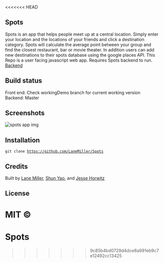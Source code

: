 <<<<<<< HEAD
## Spots
Spots is an app that helps people meet up at a central location. Simply enter your location and the locations of your friends and click a destination category. Spots will calculate the average point between your group and find the closest restaurant, bar or movie theater. In addition users can add new destinations to their spots database using the google places API. This Repo is a user facing javascript web app. Requires Spots backend to run. [Backend](https://github.com/rainANDshine/spots-backend)

## Build status
Front end: Check workingDemo branch for current working version
Backend: Master
## Screenshots
<img src="spotsApp.png" alt="spots app img">

## Installation
<code>git clone https://github.com/LaneMiller/Spots</code>

## Credits
Built by
[Lane Miller](https://github.com/LaneMiller), [Shun Yao](https://github.com/rainANDshine), and [Jesse Horwitz](https://github.com/SuperJesseH)

## License
MIT ©
=======
# Spots
>>>>>>> 9c85b4bd0729d4dce8a991eb9c7e12492cc13425
